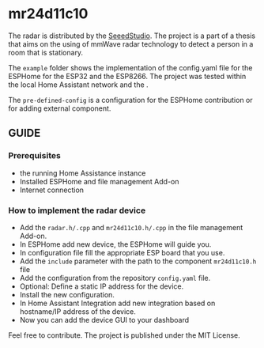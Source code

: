 # mr24d11c10

The radar is distributed by the [SeeedStudio](https://www.seeedstudio.com/).
The project is a part of a thesis that aims on the using of mmWave radar technology to detect a person in a room that is stationary.

The `example` folder shows the implementation of the config.yaml file for the ESPHome for the ESP32 and the ESP8266. The project was tested within the local Home Assistant network and the .

The `pre-defined-config` is a configuration for the ESPHome contribution or for adding external component.



## GUIDE
### Prerequisites
- the running Home Assistance instance
- Installed ESPHome and file management Add-on
- Internet connection

### How to implement the radar device
- Add the `radar.h/.cpp` and `mr24d11c10.h/.cpp` in the file management Add-on.
- In ESPHome add new device, the ESPHome will guide you.
- In configuration file fill the appropriate ESP board that you use.
- Add the `include` parameter with the path to the component `mr24d11c10.h` file 
- Add the configuration from the repository `config.yaml` file.
- Optional: Define a static IP address for the device.
- Install the new configuration.
- In Home Assistant Integration add new integration based on hostname/IP address of the device.
- Now you can add the device GUI to your dashboard


Feel free to contribute. The project is published under the MIT License.
